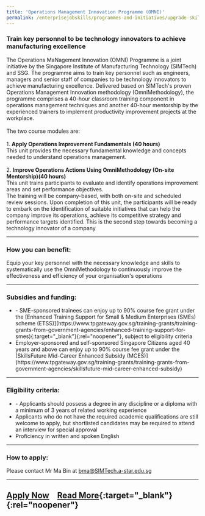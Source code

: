 ```yaml
---
title: 'Operations Management Innovation Programme (OMNI)'
permalink: /enterprisejobskills/programmes-and-initiatives/upgrade-skills/operations-management-innovation-programme--omni-/
---
```


### Train key personnel to be technology innovators to achieve manufacturing excellence

The Operations MaNagement Innovation (OMNI) Programme is a joint initiative by the Singapore Institute of Manufacturing Technology (SIMTech) and SSG. The programme aims to train key personnel such as engineers, managers and senior staff of companies to be technology innovators to achieve manufacturing excellence. Delivered based on SIMTech's proven Operations Management Innovation methodology (OmniMethodology), the programme comprises a 40-hour classroom training component in operations management techniques and another 40-hour mentorship by the experienced trainers to implement productivity improvement projects at the workplace.<br><br>The two course modules are:<br><br>1. **Apply Operations Improvement Fundamentals (40 hours)**<br>This unit provides the necessary fundamental knowledge and concepts needed to understand operations management.<br><br>2. **Improve Operations Actions Using OmniMethodology (On-site Mentorship)(40 hours)**<br>This unit trains participants to evaluate and identify operations improvement areas and set performance objectives.<br>The training will be company-based, with both on-site and scheduled review sessions. Upon completion of this unit, the participants will be ready to embark on the identification of suitable initiatives that can help the company improve its operations, achieve its competitive strategy and performance targets identified. This is the second step towards becoming a technology innovator of a company

---

### How you can benefit:

Equip your key personnel with the necessary knowledge and skills to systematically use the OmniMethodology to continuously improve the effectiveness and efficiency of your organisation's operations

---

### Subsidies and funding:

<ul><li>- SME-sponsored trainees can enjoy up to 90% course fee grant under the [Enhanced Training Support for Small & Medium Enterprises (SMEs) scheme (ETSS)](https://www.tpgateway.gov.sg/training-grants/training-grants-from-government-agencies/enhanced-training-support-for-smes){:target="_blank"}{:rel="noopener"}, subject to eligibility criteria <br></li><li>Employer-sponsored and self-sponsored Singapore Citizens aged 40 years and above can enjoy up to 90% course fee grant under the [SkillsFuture Mid-Career Enhanced Subsidy (MCES)] (https://www.tpgateway.gov.sg/training-grants/training-grants-from-government-agencies/skillsfuture-mid-career-enhanced-subsidy)</li></ul>

---

### Eligibility criteria:

<ul><li>- Applicants should possess a degree in any discipline or a diploma with a minimum of 3 years of related working experience<br></li><li>Applicants who do not have the required academic qualifications are still welcome to apply, but shortlisted candidates may be required to attend an interview for special approval<br></li><li>Proficiency in written and spoken English</li></ul>

---

### How to apply:

Please contact Mr Ma Bin at [bma@SIMTech.a-star.edu.sg](mailto:bma@SIMTech.a-star.edu.sg)

---

<a class="btn" href="https://www.a-star.edu.sg/simtech/kto/Modular-Programmes/OMNI" target="_blank" rel="noopener">Apply Now</a>&emsp;[Read More](https://www.wsg.gov.sg/programmes-and-initiatives/manpower-lean-productivity/omni-omni-lite.html){:target="_blank"}{:rel="noopener"}
---


